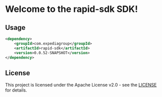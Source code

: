 # Welcome to the rapid-sdk SDK!

## Usage
```xml
<dependency>
    <groupId>com.expediagroup</groupId>
    <artifactId>rapid-sdk</artifactId>
    <version>0.0.52-SNAPSHOT</version>
</dependency>
```

## License

This project is licensed under the Apache License v2.0 - see the [LICENSE](LICENSE) for details.
